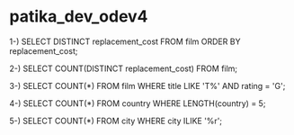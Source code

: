 # patika_dev_odev4


1-) SELECT DISTINCT replacement_cost FROM film ORDER BY replacement_cost;

2-) SELECT COUNT(DISTINCT replacement_cost) FROM film;

3-) SELECT COUNT(*) FROM film WHERE title LIKE 'T%' AND rating = 'G';

4-) SELECT COUNT(*) FROM country WHERE LENGTH(country) = 5;

5-) SELECT COUNT(*) FROM city WHERE city ILIKE '%r';

